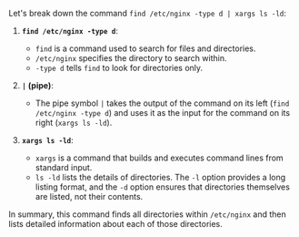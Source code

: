 Let's break down the command `find /etc/nginx -type d | xargs ls -ld`:

1. **`find /etc/nginx -type d`**:
   - `find` is a command used to search for files and directories.
   - `/etc/nginx` specifies the directory to search within.
   - `-type d` tells `find` to look for directories only.

2. **`|` (pipe)**:
   - The pipe symbol `|` takes the output of the command on its left (`find /etc/nginx -type d`) and uses it as the input for the command on its right (`xargs ls -ld`).

3. **`xargs ls -ld`**:
   - `xargs` is a command that builds and executes command lines from standard input.
   - `ls -ld` lists the details of directories. The `-l` option provides a long listing format, and the `-d` option ensures that directories themselves are listed, not their contents.

In summary, this command finds all directories within `/etc/nginx` and then lists detailed information about each of those directories.
